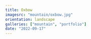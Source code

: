 ```yaml
---
title: Oxbow
imagesrc: "mountain/oxbow.jpg"
orientation: landscape
galleries: ["mountain", "portfolio"]
date: "2022-09-17"
---
```

